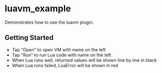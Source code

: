 # luavm_example

Demonstrates how to use the luavm plugin.

## Getting Started

* Tap "Open" to open VM with name on the left
* Tap "Run" to run Lua code with name on the left
* When Lua runs well, returned values will be shown line by line in black
* When Lua runs failed, LuaError will be shown in red

